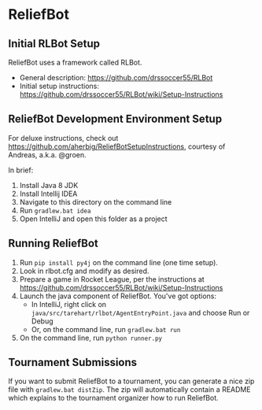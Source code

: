 # ReliefBot

## Initial RLBot Setup

ReliefBot uses a framework called RLBot. 
- General description: https://github.com/drssoccer55/RLBot
- Initial setup instructions: https://github.com/drssoccer55/RLBot/wiki/Setup-Instructions

## ReliefBot Development Environment Setup

For deluxe instructions, check out https://github.com/aherbig/ReliefBotSetupInstructions,
courtesy of Andreas, a.k.a. @groen.

In brief:

1. Install Java 8 JDK
2. Install Intellij IDEA
3. Navigate to this directory on the command line
4. Run `gradlew.bat idea`
5. Open IntelliJ and open this folder as a project


## Running ReliefBot

1. Run `pip install py4j` on the command line (one time setup).
2. Look in rlbot.cfg and modify as desired.
3. Prepare a game in Rocket League, per the instructions at https://github.com/drssoccer55/RLBot/wiki/Setup-Instructions
4. Launch the java component of ReliefBot. You've got options:
   - In IntelliJ, right click on `java/src/tarehart/rlbot/AgentEntryPoint.java` and choose Run or Debug
   - Or, on the command line, run `gradlew.bat run`
5. On the command line, run `python runner.py`

## Tournament Submissions

If you want to submit ReliefBot to a tournament, you can generate a nice zip file with `gradlew.bat distZip`.
The zip will automatically contain a README which explains to the tournament organizer how to run ReliefBot.

